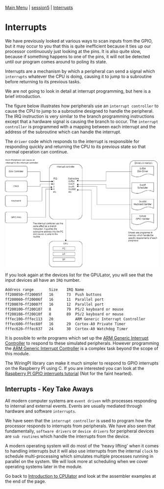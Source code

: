 [Main Menu](../../README.md) | [session5](../../session5/) | [Interrupts](../docs/interrupts.md)

# Interrupts

We have previously looked at various ways to scan inputs from the GPIO, but it may occur to you that this is quite inefficient because it ties up our processor continuously just looking at the pins.
It is also quite slow, because if something happens to one of the pins, it will not be detected until our program comes around to poling its state.

Interrupts are a mechanism by which a peripheral can send a signal which `interrupts` whatever the CPU is doing, causing it to jump to a subroutine before returning to its previous tasks.

We are not going to look in detail at interrupt programming, but here is a brief introduction.

The figure below illustrates how peripherals use an `interrupt controller` to cause the CPU to jump to a subroutine designed to handle the peripheral.
The IRQ instruction is very similar to the branch programming instructions except that a hardware signal is causing the branch to occur.
The `interrupt controller` is programmed with a mapping between each interrupt and the address of the subroutine which can handle the interrupt.

The `driver` code which responds to the interrupt is responsible for responding quickly and returning the CPU to its previous state so that normal operation can continue.

![alt text](../docs/images/interrupts.drawio.png "Figure interrupts.drawio.png")

If you look again at the devices list for the GPULator, you will see that the input devices all have an `IRQ` number.

```
Address range       Size    IRQ Name 
ff200050–ff20005f   16      73  Push buttons    
ff200060–ff20006f   16      11  Parallel port   
ff200070–ff20007f   16      12  Parallel port   
ff200100–ff200107   8       79  PS/2 keyboard or mouse  
ff200108–ff20010f   8       89  PS/2 keyboard or mouse    
fffec100–fffec113   20          ARM Generic Interrupt Controller    
fffec600–fffec60f   16      29  Cortex-A9 Private Timer 
fffec620–fffec637   24      30  Cortex-A9 Watchdog Timer    
```

It is possible to write programs which set up the [ARM Generic Interrupt Controller](https://developer.arm.com/documentation/198123/0302/What-is-a-Generic-Interrupt-Controller-) to respond to these simulated peripherals.
However programming the [ARM Generic Interrupt Controller](https://developer.arm.com/documentation/198123/0302/What-is-a-Generic-Interrupt-Controller-) is a complex task beyond the scope of this module.

The WiringPI library can make it much simpler to respond to GPIO interrupts on the Raspberry PI using C.
If you are interested you can look at the [Raspberry PI GPIO interrupts tutorial](https://roboticsbackend.com/raspberry-pi-gpio-interrupts-tutorial/) (Not for the faint hearted).

## Interrupts - Key Take Aways

All modern computer systems are `event driven` with processes responding to internal and external events. 
Events are usually mediated through hardware and software `interrupts`.

We have seen that the `interrupt controller` is used to program how the processor responds to interrupts from peripherals. 
We have also seen that fundamentally, `software drivers` or `device drivers` for peripheral devices are `sub routines` which handle the interrupts from the device.

A modern operating system will do most of the 'heavy lifting' when it comes to handling interrupts but it will also use interrupts from the internal `clock` to schedule multi-processing which simulates multiple processes running in parallel on the system.
We will look more at scheduling when we cover operating systems later in the module.

Go back to [Introduction to CPUlator](../docs/IntroToCPUlator.md) and look at the assembler examples at the end of the page.
